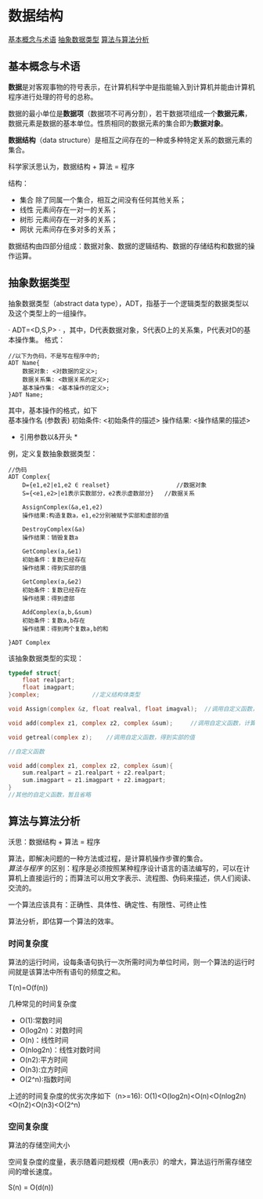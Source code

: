 # 数据结构

[基本概念与术语](#基本概念与术语)
[抽象数据类型](#抽象数据类型)
[算法与算法分析](#算法与算法分析)

## 基本概念与术语

**数据**是对客观事物的符号表示，在计算机科学中是指能输入到计算机并能由计算机程序进行处理的符号的总称。

数据的最小单位是**数据项**（数据项不可再分割），若干数据项组成一个**数据元素**，数据元素是数据的基本单位。性质相同的数据元素的集合即为**数据对象**。

**数据结构**（data structure）是相互之间存在的一种或多种特定关系的数据元素的集合。

科学家沃思认为，数据结构 + 算法 = 程序

结构：  
- 集合  除了同属一个集合，相互之间没有任何其他关系；
- 线性  元素间存在一对一的关系；
- 树形  元素间存在一对多的关系；
- 网状  元素间存在多对多的关系；

数据结构由四部分组成：数据对象、数据的逻辑结构、数据的存储结构和数据的操作运算。

## 抽象数据类型

抽象数据类型（abstract data type），ADT，指基于一个逻辑类型的数据类型以及这个类型上的一组操作。

· ADT=<D,S,P> · ，其中，D代表数据对象，S代表D上的关系集，P代表对D的基本操作集。
格式： 
```
//以下为伪码，不是写在程序中的;
ADT Name{
	数据对象: <对数据的定义>;
	数据关系集: <数据关系的定义>;
	基本操作集: <基本操作的定义>;
}ADT Name;

```

其中，基本操作的格式，如下  
	基本操作名 (参数表)
	初始条件: <初始条件的描述>
	操作结果: <操作结果的描述>
* 引用参数以&开头 *

例，定义复数抽象数据类型：
```
//伪码
ADT Complex{
	D={e1,e2|e1,e2 ∈ realset} 					//数据对象
	S={<e1,e2>|e1表示实数部分，e2表示虚数部分} 	//数据关系
	
	AssignComplex(&a,e1,e2)
	操作结果:构造复数a，e1,e2分别被赋予实部和虚部的值

	DestroyComplex(&a)
	操作结果：销毁复数a

	GetComplex(a,&e1)
	初始条件：复数已经存在
	操作结果：得到实部的值

	GetComplex(a,&e2)
	初始条件：复数已经存在
	操作结果：得到虚部

	AddComplex(a,b,&sum)
	初始条件：复数a,b存在
	操作结果：得到两个复数a,b的和

}ADT Complex

```
该抽象数据类型的实现：  

```c
typedef struct{
	float realpart;
	float imagpart;
}complex;				//定义结构体类型

void Assign(complex &z, float realval, float imagval);	//调用自定义函数，构造一个复数

void add(complex z1, complex z2, complex &sum);		//调用自定义函数，计算两个复数之和

void getreal(complex z);	//调用自定义函数，得到实部的值

//自定义函数

void add(complex z1, complex z2, complex &sum){
	sum.realpart = z1.realpart + z2.realpart;
	sum.imagpart = z1.imagpart + z2.imagpart;
}
//其他的自定义函数，暂且省略

```

## 算法与算法分析

沃思：数据结构 + 算法 = 程序

算法，即解决问题的一种方法或过程，是计算机操作步骤的集合。  
*算法与程序* 的区别：程序是必须按照某种程序设计语言的语法编写的，可以在计算机上直接运行的；而算法可以用文字表示、流程图、伪码来描述，供人们阅读、交流的。

一个算法应该具有：正确性、具体性、确定性、有限性、可终止性

算法分析，即估算一个算法的效率。

### 时间复杂度

算法的运行时间，设每条语句执行一次所需时间为单位时间，则一个算法的运行时间就是该算法中所有语句的频度之和。

 T(n)=O(f(n))

几种常见的时间复杂度

- O(1):常数时间
- O(log2n)：对数时间
- O(n)：线性时间
- O(nlog2n)：线性对数时间
- O(n2):平方时间
- O(n3):立方时间
- O(2^n):指数时间

上述的时间复杂度的优劣次序如下（n>=16):
O(1)<O(log2n)<O(n)<O(nlog2n)<O(n2)<O(n3)<O(2^n)


### 空间复杂度

算法的存储空间大小

空间复杂度的度量，表示随着问题规模（用n表示）的增大，算法运行所需存储空间的增长速度。

S(n) = O(d(n))